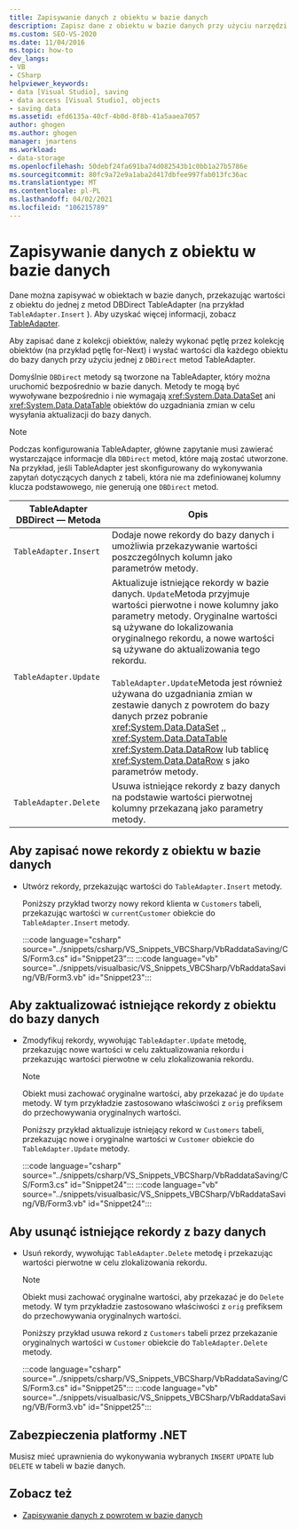 ```yaml
---
title: Zapisywanie danych z obiektu w bazie danych
description: Zapisz dane z obiektu w bazie danych przy użyciu narzędzi zestawu danych w programie Visual Studio. Zobacz, jak zapisywać nowe rekordy, aktualizować istniejące rekordy i usuwać istniejące rekordy.
ms.custom: SEO-VS-2020
ms.date: 11/04/2016
ms.topic: how-to
dev_langs:
- VB
- CSharp
helpviewer_keywords:
- data [Visual Studio], saving
- data access [Visual Studio], objects
- saving data
ms.assetid: efd6135a-40cf-4b0d-8f8b-41a5aaea7057
author: ghogen
ms.author: ghogen
manager: jmartens
ms.workload:
- data-storage
ms.openlocfilehash: 50debf24fa691ba74d082543b1c0bb1a27b5786e
ms.sourcegitcommit: 80fc9a72e9a1aba2d417dbfee997fab013fc36ac
ms.translationtype: MT
ms.contentlocale: pl-PL
ms.lasthandoff: 04/02/2021
ms.locfileid: "106215789"
---
```

# <a name="save-data-from-an-object-to-a-database"></a>Zapisywanie danych z obiektu w bazie danych

Dane można zapisywać w obiektach w bazie danych, przekazując wartości z obiektu do jednej z metod DBDirect TableAdapter (na przykład `TableAdapter.Insert` ). Aby uzyskać więcej informacji, zobacz [TableAdapter](../data-tools/create-and-configure-tableadapters.md).

Aby zapisać dane z kolekcji obiektów, należy wykonać pętlę przez kolekcję obiektów (na przykład pętlę for-Next) i wysłać wartości dla każdego obiektu do bazy danych przy użyciu jednej z `DBDirect` metod TableAdapter.

Domyślnie `DBDirect` metody są tworzone na TableAdapter, który można uruchomić bezpośrednio w bazie danych. Metody te mogą być wywoływane bezpośrednio i nie wymagają <xref:System.Data.DataSet> ani <xref:System.Data.DataTable> obiektów do uzgadniania zmian w celu wysyłania aktualizacji do bazy danych.

> [!NOTE]
> Podczas konfigurowania TableAdapter, główne zapytanie musi zawierać wystarczające informacje dla `DBDirect` metod, które mają zostać utworzone. Na przykład, jeśli TableAdapter jest skonfigurowany do wykonywania zapytań dotyczących danych z tabeli, która nie ma zdefiniowanej kolumny klucza podstawowego, nie generują one `DBDirect` metod.

|TableAdapter DBDirect — Metoda|Opis|
| - |-----------------|
|`TableAdapter.Insert`|Dodaje nowe rekordy do bazy danych i umożliwia przekazywanie wartości poszczególnych kolumn jako parametrów metody.|
|`TableAdapter.Update`|Aktualizuje istniejące rekordy w bazie danych. `Update`Metoda przyjmuje wartości pierwotne i nowe kolumny jako parametry metody. Oryginalne wartości są używane do lokalizowania oryginalnego rekordu, a nowe wartości są używane do aktualizowania tego rekordu.<br /><br /> `TableAdapter.Update`Metoda jest również używana do uzgadniania zmian w zestawie danych z powrotem do bazy danych przez pobranie <xref:System.Data.DataSet> ,, <xref:System.Data.DataTable> <xref:System.Data.DataRow> lub tablicę <xref:System.Data.DataRow> s jako parametrów metody.|
|`TableAdapter.Delete`|Usuwa istniejące rekordy z bazy danych na podstawie wartości pierwotnej kolumny przekazaną jako parametry metody.|

## <a name="to-save-new-records-from-an-object-to-a-database"></a>Aby zapisać nowe rekordy z obiektu w bazie danych

- Utwórz rekordy, przekazując wartości do `TableAdapter.Insert` metody.

     Poniższy przykład tworzy nowy rekord klienta w `Customers` tabeli, przekazując wartości w `currentCustomer` obiekcie do `TableAdapter.Insert` metody.

     :::code language="csharp" source="../snippets/csharp/VS_Snippets_VBCSharp/VbRaddataSaving/CS/Form3.cs" id="Snippet23":::
     :::code language="vb" source="../snippets/visualbasic/VS_Snippets_VBCSharp/VbRaddataSaving/VB/Form3.vb" id="Snippet23":::

## <a name="to-update-existing-records-from-an-object-to-a-database"></a>Aby zaktualizować istniejące rekordy z obiektu do bazy danych

- Zmodyfikuj rekordy, wywołując `TableAdapter.Update` metodę, przekazując nowe wartości w celu zaktualizowania rekordu i przekazując wartości pierwotne w celu zlokalizowania rekordu.

    > [!NOTE]
    > Obiekt musi zachować oryginalne wartości, aby przekazać je do `Update` metody. W tym przykładzie zastosowano właściwości z `orig` prefiksem do przechowywania oryginalnych wartości.

     Poniższy przykład aktualizuje istniejący rekord w `Customers` tabeli, przekazując nowe i oryginalne wartości w `Customer` obiekcie do `TableAdapter.Update` metody.

     :::code language="csharp" source="../snippets/csharp/VS_Snippets_VBCSharp/VbRaddataSaving/CS/Form3.cs" id="Snippet24":::
     :::code language="vb" source="../snippets/visualbasic/VS_Snippets_VBCSharp/VbRaddataSaving/VB/Form3.vb" id="Snippet24":::

## <a name="to-delete-existing-records-from-a-database"></a>Aby usunąć istniejące rekordy z bazy danych

- Usuń rekordy, wywołując `TableAdapter.Delete` metodę i przekazując wartości pierwotne w celu zlokalizowania rekordu.

    > [!NOTE]
    > Obiekt musi zachować oryginalne wartości, aby przekazać je do `Delete` metody. W tym przykładzie zastosowano właściwości z `orig` prefiksem do przechowywania oryginalnych wartości.

     Poniższy przykład usuwa rekord z `Customers` tabeli przez przekazanie oryginalnych wartości w `Customer` obiekcie do `TableAdapter.Delete` metody.

     :::code language="csharp" source="../snippets/csharp/VS_Snippets_VBCSharp/VbRaddataSaving/CS/Form3.cs" id="Snippet25":::
     :::code language="vb" source="../snippets/visualbasic/VS_Snippets_VBCSharp/VbRaddataSaving/VB/Form3.vb" id="Snippet25":::

## <a name="net-security"></a>Zabezpieczenia platformy .NET

Musisz mieć uprawnienia do wykonywania wybranych `INSERT` `UPDATE` lub `DELETE` w tabeli w bazie danych.

## <a name="see-also"></a>Zobacz też

- [Zapisywanie danych z powrotem w bazie danych](../data-tools/save-data-back-to-the-database.md)
